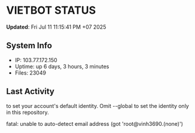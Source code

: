 # VIETBOT STATUS
**Updated**: Fri Jul 11 11:15:41 PM +07 2025

## System Info
- IP: 103.77.172.150
- Uptime: up 6 days, 3 hours, 3 minutes
- Files: 23049

## Last Activity

to set your account's default identity.
Omit --global to set the identity only in this repository.

fatal: unable to auto-detect email address (got 'root@vinh3690.(none)')
